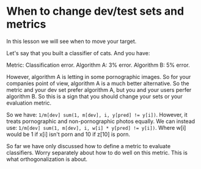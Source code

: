 # When to change dev/test sets and metrics

In this lesson we will see when to move your target.

Let's say that you built a classifier of cats. And you have:

Metric: Classification error.
Algorithm A: 3% error.
Algorithm B: 5% error.

However, algorithm A is letting in some pornographic images. So for your companies point of view, algorithm A is a much better alternative. So the metric and your dev set prefer algorithm A, but you and your users perfer algorithm B. So this is a sign that you should change your sets or your evaluation metric.

So we have: `1/m[dev] sum(1, m[dev], i, y[pred] != y[i])`. However, it treats pornographic and non-pornographic photos equally. We can instead use: `1/m[dev] sum(1, m[dev], i, w[i] * y[pred] != y[i])`. Where w[i] would be 1 if x[i] isn't porn and 10 if z[10] is porn.

So far we have only discussed how to define a metric to evaluate classifiers. Worry separately about how to do well on this metric. This is what orthogonalization is about.
